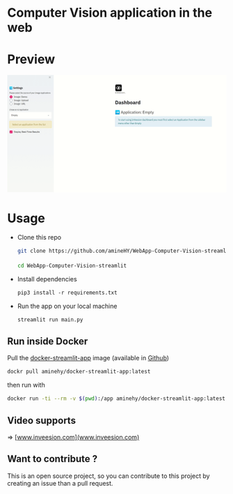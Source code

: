 # Computer Vision application in the web

# Preview
![](media/preview_app.gif)

# Usage

- Clone this repo
    ```bash
    git clone https://github.com/amineHY/WebApp-Computer-Vision-streamlit.git

    cd WebApp-Computer-Vision-streamlit
    ```
- Install dependencies
    ```txt
    pip3 install -r requirements.txt
    ```
- Run the app on your local machine
    ```bash
    streamlit run main.py
    ```
## Run inside Docker
Pull the [docker-streamlit-app](https://hub.docker.com/repository/docker/aminehy/docker-streamlit-app) image (available in  [Github](https://github.com/amineHY/docker-streamlit-app))
```bash
dockr pull aminehy/docker-streamlit-app:latest
```
then run with
```bash
docker run -ti --rm -v $(pwd):/app aminehy/docker-streamlit-app:latest
```

## Video supports
=> [www.inveesion.com](www.inveesion.com)


## Want to contribute ?
This is an open source project, so you can contribute to this project by creating an issue than a pull request.
